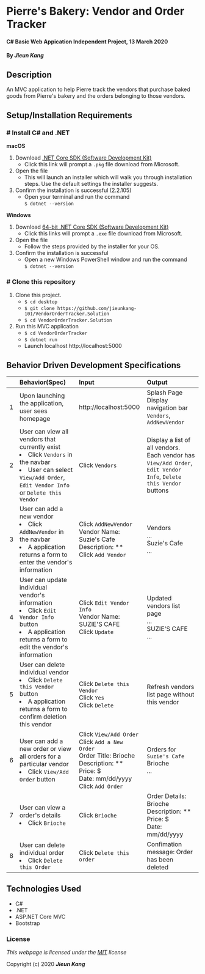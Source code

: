 # Pierre's Bakery: Vendor and Order Tracker

#### C# Basic Web Appication Independent Project, 13 March 2020
 
#### By **_Jieun Kang_**

## Description
An MVC application to help Pierre track the vendors that purchase baked goods from Pierre's bakery and the orders belonging to those vendors.

## Setup/Installation Requirements

### # Install C# and .NET

**macOS**
1. Download [.NET Core SDK (Software Development Kit)](https://dotnet.microsoft.com/download/dotnet-core/thank-you/sdk-2.2.106-macos-x64-installer)
    * Click this link will prompt a `.pkg` file download from Microsoft.
2. Open the file     
    * This will launch an installer which will walk you through installation steps. Use the default settings the installer suggests.
3. Confirm the installation is successful (2.2.105)
    * Open your terminal and run the command <br/> `$ dotnet --version`    

**Windows**
1. Download [64-bit .NET Core SDK (Software Development Kit)](https://dotnet.microsoft.com/download/dotnet-core/thank-you/sdk-2.2.203-windows-x64-installer)
    * Click this links will prompt a `.exe` file download from Microsoft.
2. Open the file
    * Follow the steps provided by the installer for your OS.
3. Confirm the installation is successful
    * Open a new Windows PowerShell window and run the command <br/> `$ dotnet --version`  

### # Clone this repository
1. Clone this project.
    * `$ cd desktop`
    * `$ git clone https://github.com/jieunkang-101/VendorOrderTracker.Solution`
    * `$ cd VendorOrderTracker.Solution`
2. Run this MVC application
    * `$ cd VendorOrderTracker`
    * `$ dotnet run` 
    * Launch localhost http://localhost:5000

## Behavior Driven Development Specifications
|| Behavior(Spec)  | Input   | Output  |
|---| :---------------- | :----- | :----- |
|1| Upon launching the application, user sees homepage | http://localhost:5000 | Splash Page <br> Display navigation bar `Vendors`, `AddNewVendor` |
|2| User can view all vendors that currently exist <li>Click `Vendors` in the navbar</li> <li>User can select `View/Add Order`, `Edit Vendor Info` or `Delete this Vendor`</li> | Click `Vendors`| Display a list of all vendors. Each vendor has `View/Add Order`, `Edit Vendor Info`, `Delete this Vendor` buttons |
|3| User can add a new vendor <li>Click `AddNewVendor` in the navbar</li> <li>A application returns a form to enter the vendor's information</li> | Click `AddNewVendor` <br>Vendor Name: Suzie's Cafe <br> Description: ** <br> Click `Add Vendor` | Vendors <br>...<br> Suzie's Cafe <br>...| 
|4| User can update individual vendor's information <li>Click `Edit Vendor Info` button</li><li>A application returns a form to edit the vendor's information</li>  | Click `Edit Vendor Info`<br> Vendor Name: SUZIE'S CAFE <br>Click `Update` | Updated vendors list page <br>...<br> SUZIE'S CAFE<br>... |
|5| User can delete individual vendor <li>Click `Delete this Vendor` button</li> <li>A application returns a form to confirm deletion this vendor</li> | Click `Delete this Vendor`<br>Click `Yes` <br> Click `Delete` | Refresh vendors list page without this vendor |
|6| User can add a new order or view all orders for a particular vendor <li>Click `View/Add Order` button</li> |Click `View/Add Order`<br>Click `Add a New Order`<br>Order Title: Brioche <br> Description: ** <br> Price: $ <br> Date: mm/dd/yyyy <br> Click `Add Order` | Orders for `Suzie's Cafe` <br> Brioche <br> ...|
|7| User can view a order's details <li>Click `Brioche`</li> | Click `Brioche` | Order Details: <br> Brioche <br> Description: ** <br> Price: $ <br> Date: mm/dd/yyyy |
|8| User can delete individual order <li>Click `Delete this Order`</li> | Click `Delete this order` | Confimation message: Order has been deleted |

## Technologies Used

* C#
* .NET
* ASP.NET Core MVC
* Bootstrap

### License

*This webpage is licensed under the [MIT](https://en.wikipedia.org/wiki/MIT_License) license*

Copyright (c) 2020 **_Jieun Kang_**